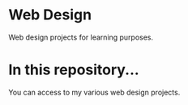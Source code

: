 # Web Design
Web design projects for learning purposes.

# In this repository...
You can access to my various web design projects.
